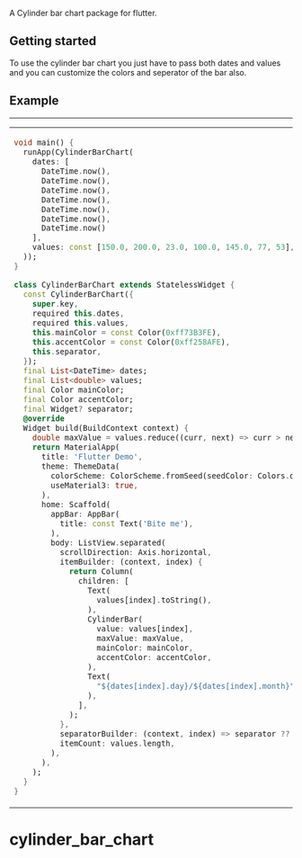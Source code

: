 <!--
This README describes the package. If you publish this package to pub.dev,
this README's contents appear on the landing page for your package.

For information about how to write a good package README, see the guide for
[writing package pages](https://dart.dev/guides/libraries/writing-package-pages).

For general information about developing packages, see the Dart guide for
[creating packages](https://dart.dev/guides/libraries/create-library-packages)
and the Flutter guide for
[developing packages and plugins](https://flutter.dev/developing-packages).
-->

A Cylinder bar chart package for flutter.

## Getting started

To use the cylinder bar chart you just have to pass both dates and values and you can customize the colors and seperator of the bar also.

## Example

<hr>
<table>
<tr>
<td>

```dart
void main() {
  runApp(CylinderBarChart(
    dates: [
      DateTime.now(),
      DateTime.now(),
      DateTime.now(),
      DateTime.now(),
      DateTime.now(),
      DateTime.now(),
      DateTime.now()
    ],
    values: const [150.0, 200.0, 23.0, 100.0, 145.0, 77, 53],
  ));
}

class CylinderBarChart extends StatelessWidget {
  const CylinderBarChart({
    super.key,
    required this.dates,
    required this.values,
    this.mainColor = const Color(0xff73B3FE),
    this.accentColor = const Color(0xff258AFE),
    this.separator,
  });
  final List<DateTime> dates;
  final List<double> values;
  final Color mainColor;
  final Color accentColor;
  final Widget? separator;
  @override
  Widget build(BuildContext context) {
    double maxValue = values.reduce((curr, next) => curr > next ? curr : next);
    return MaterialApp(
      title: 'Flutter Demo',
      theme: ThemeData(
        colorScheme: ColorScheme.fromSeed(seedColor: Colors.deepPurple),
        useMaterial3: true,
      ),
      home: Scaffold(
        appBar: AppBar(
          title: const Text('Bite me'),
        ),
        body: ListView.separated(
          scrollDirection: Axis.horizontal,
          itemBuilder: (context, index) {
            return Column(
              children: [
                Text(
                  values[index].toString(),
                ),
                CylinderBar(
                  value: values[index],
                  maxValue: maxValue,
                  mainColor: mainColor,
                  accentColor: accentColor,
                ),
                Text(
                  "${dates[index].day}/${dates[index].month}",
                ),
              ],
            );
          },
          separatorBuilder: (context, index) => separator ?? const Gap(12),
          itemCount: values.length,
        ),
      ),
    );
  }
}

```

</td>
<td>
<img src="http://67.217.62.164:6025/Images/Simulator%20Screenshot%20-%20iPhone%2014%20Pro%20-%202023-09-18%20at%2016.17.09--403bce52-e48e-4b59-bc3e-963f3bdf4c01.png" alt="">
</td>
</tr>
</table>

# cylinder_bar_chart
